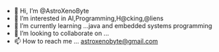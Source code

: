 - 👋 Hi, I’m @AstroXenoByte
- 👀 I’m interested in AI,Programming,H@cking,@liens
- 🌱 I’m currently learning ...java and embedded systems programming
- 💞️ I’m looking to collaborate on ...
- 📫 How to reach me ... astroxenobyte@gmail.com

<!---
AstroXenoByte/AstroXenoByte is a ✨ special ✨ repository because its `README.md` (this file) appears on your GitHub profile.
You can click the Preview link to take a look at your changes.
--->
